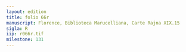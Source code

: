 ```yaml
---
layout: edition
title: folio 66r
manuscript: Florence, Biblioteca Marucelliana, Carte Rajna XIX.15
sigla: R
iip: r066r.tif
milestone: 131
---
```

